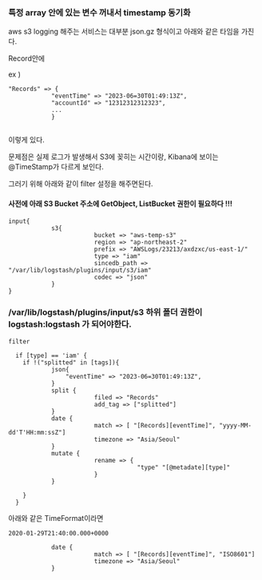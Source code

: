 ### 특정 array 안에 있는 변수 꺼내서 timestamp 동기화

aws s3 logging 해주는 서비스는 대부분 json.gz 형식이고 아래와 같은 타임을 가진다.

Record안에 

ex ) 
```
"Records" => {
            "eventTime" => "2023-06=30T01:49:13Z",
            "accountId" => "12312312312323",
            ...
            }


```
 이렇게 있다.

문제점은 실제 로그가 발생해서 S3에 꽂히는 시간이랑, Kibana에 보이는 @TimeStamp가 다르게 보인다.

그러기 위해 아래와 같이 filter 설정을 해주면된다.

#### 사전에 아래 S3 Bucket 주소에 GetObject, ListBucket 권한이 필요하다 !!! 

```
input{
            s3{
                        bucket => "aws-temp-s3"
                        region => "ap-northeast-2"
                        prefix => "AWSLogs/23213/axdzxc/us-east-1/"
                        type => "iam"
                        sincedb_path => "/var/lib/logstash/plugins/input/s3/iam"
                        codec => "json"
            }
}
```

### /var/lib/logstash/plugins/input/s3 하위 폴더 권한이 logstash:logstash 가 되어야한다.

```
filter

  if [type] == 'iam' {
    if !("splitted" in [tags]){
            json{
                "eventTime" => "2023-06=30T01:49:13Z",        
            }
            split {
                        filed => "Records"
                        add_tag => ["splitted"]
            }
            date {
                        match => [ "[Records][eventTime]", "yyyy-MM-dd'T'HH:mm:ssZ"]
                        timezone => "Asia/Seoul"
            }
            mutate {
                        rename => {
                                    "type" "[@metadate][type]"
                        }
            }

    }
  }

```

아래와 같은 TimeFormat이라면 

```
2020-01-29T21:40:00.000+0000
```

```
            date {
                        match => [ "[Records][eventTime]", "ISO8601"]
                        timezone => "Asia/Seoul"
            }
```


